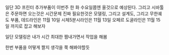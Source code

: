일단 3D 프린터 추가부품이 이번주 한 화 수요일쯤엔 올것으로 예상된다.
그리고 시바툴은 주문하면 오는것은 시간문제 진짜 필요한것은 모델링, 그리고 설계도, 그리고 무한궤도 부품,
데드라인은 11월 10일 시체5분시라인은 11월 13일 오페르 도굴라인은 11월 15일 까지로 잡고 해보자 

일단 모델링은 내가 시간 최대한 짬내가면서 작업을 해봄

한번 부품을 어떻게 짤지 생각을 쭉 해봐야할듯
